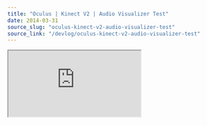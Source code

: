 ```yaml
---
title: "Oculus | Kinect V2 | Audio Visualizer Test"
date: 2014-03-31
source_slug: "oculus-kinect-v2-audio-visualizer-test"
source_link: "/devlog/oculus-kinect-v2-audio-visualizer-test"
---
```


<div class="experience-video">
  <iframe
    src="https://player.vimeo.com/video/89483611?wmode=opaque&api=1"
    title="Oculus | Kinect V2 | Audio Visualizer Test"
    allow="autoplay; fullscreen; picture-in-picture"
    allowfullscreen
    loading="lazy"
  ></iframe>
</div>
